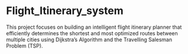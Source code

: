 # Flight_Itinerary_system
This project focuses on building an intelligent flight itinerary planner that efficiently determines the shortest and most optimized routes between multiple cities using Dijkstra’s Algorithm and the Travelling Salesman Problem (TSP).
